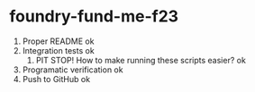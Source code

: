 # foundry-fund-me-f23
1. Proper README ok
2. Integration tests ok
    1. PIT STOP! How to make running these scripts easier? ok
3. Programatic verification ok
4. Push to GitHub ok
